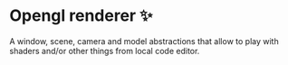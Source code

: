 # Opengl renderer ✨

A window, scene, camera and model abstractions that allow to play with shaders and/or other things from local code editor.
